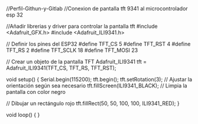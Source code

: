 //Perfil-Githun-y-Gitlab
//Conexion de pantalla tft 9341 al microcontrolador esp 32

//Añadir librerias y driver para controlar la pantalla tft
#include <Adafruit_GFX.h>
#include <Adafruit_ILI9341.h>

// Definir los pines del ESP32
#define TFT_CS   5
#define TFT_RST  4
#define TFT_RS   2
#define TFT_SCLK 18
#define TFT_MOSI 23

// Crear un objeto de la pantalla TFT
Adafruit_ILI9341 tft = Adafruit_ILI9341(TFT_CS, TFT_RS, TFT_RST);

void setup() {
  Serial.begin(115200);
  tft.begin();
  tft.setRotation(3);  // Ajustar la orientación según sea necesario
  tft.fillScreen(ILI9341_BLACK); // Limpia la pantalla con color negro
  
  // Dibujar un rectángulo rojo
  tft.fillRect(50, 50, 100, 100, ILI9341_RED);
}

void loop() {
}
